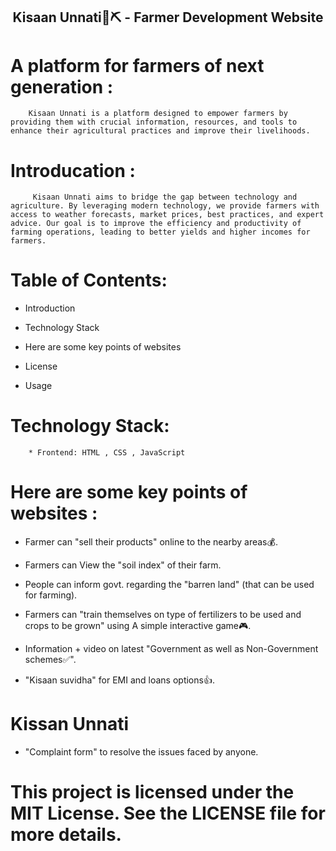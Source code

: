 
<h2 align="center">Kisaan Unnati🌱⛏️
- Farmer Development Website</h2>
      
# A platform for farmers of next generation :

        Kisaan Unnati is a platform designed to empower farmers by providing them with crucial information, resources, and tools to enhance their agricultural practices and improve their livelihoods.

 # Introducation :

         Kisaan Unnati aims to bridge the gap between technology and agriculture. By leveraging modern technology, we provide farmers with access to weather forecasts, market prices, best practices, and expert advice. Our goal is to improve the efficiency and productivity of farming operations, leading to better yields and higher incomes for farmers. 
         
 # Table of Contents:

 * Introduction 

 * Technology Stack

 * Here are some key points of websites

 * License    

 * Usage  

# Technology Stack: 
        * Frontend: HTML , CSS , JavaScript

# Here are some key points of websites :

* Farmer can "sell their products" online to the nearby areas💰.

* Farmers can View the "soil index" of their farm.

* People can inform govt. regarding the "barren land" 
        (that can be used for farming).

* Farmers can "train themselves on type of fertilizers to be used and crops to be grown" using A simple interactive game🎮.

* Information + video on latest "Government as well as Non-Government schemes✅".

* "Kisaan suvidha" for EMI and loans options👍.
  
# Kissan Unnati 

* "Complaint form" to resolve the issues faced by anyone.

# This project is licensed under the MIT License. See the LICENSE file for more details.


